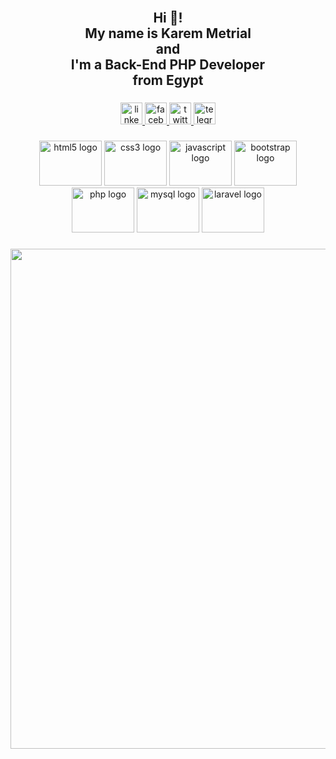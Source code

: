 <br clear="both">

<h2 align="center">Hi 👋!<br> My name is Karem Metrial <br>and <br>I'm a Back-End PHP Developer <br>from Egypt</h2>

###

<div align="center">
  <a href="https://www.linkedin.com/in/karim-metrial-4a967720a/" target="_blank">
    <img src="https://img.shields.io/static/v1?message=LinkedIn&logo=linkedin&label=&color=0077B5&logoColor=white&labelColor=&style=for-the-badge" height="35" alt="linkedin logo"  />
  </a>
  <a href="https://www.facebook.com/Karem.Metrial" target="_blank">
    <img src="https://img.shields.io/static/v1?message=Facebook&logo=facebook&label=&color=1877F2&logoColor=white&labelColor=&style=for-the-badge" height="35" alt="facebook logo"  />
  </a>
  <a href="https://twitter.com/MetrialKarem" target="_blank">
    <img src="https://img.shields.io/static/v1?message=Twitter&logo=twitter&label=&color=1DA1F2&logoColor=white&labelColor=&style=for-the-badge" height="35" alt="twitter logo"  />
  </a>
  <a href="https://t.me/KaremSabryMetrial" target="_blank">
    <img src="https://img.shields.io/static/v1?message=Telegram&logo=telegram&label=&color=2CA5E0&logoColor=white&labelColor=&style=for-the-badge" height="35" alt="telegram logo"  />
  </a>
</div>

###

<div align="center">
  <img src="https://cdn.jsdelivr.net/gh/devicons/devicon/icons/html5/html5-original.svg" height="72" width="100" alt="html5 logo"  />
  <img src="https://cdn.jsdelivr.net/gh/devicons/devicon/icons/css3/css3-original.svg" height="72" width="100" alt="css3 logo"  />
  <img src="https://cdn.jsdelivr.net/gh/devicons/devicon/icons/javascript/javascript-original.svg" height="72" width="100" alt="javascript logo"  />
  <img src="https://cdn.jsdelivr.net/gh/devicons/devicon/icons/bootstrap/bootstrap-original.svg" height="72" width="100" alt="bootstrap logo"  />
  <img src="https://cdn.jsdelivr.net/gh/devicons/devicon/icons/php/php-original.svg" height="72" width="100" alt="php logo"  />
  <img src="https://cdn.jsdelivr.net/gh/devicons/devicon/icons/mysql/mysql-original.svg" height="72" width="100" alt="mysql logo"  />
  <img src="https://cdn.jsdelivr.net/gh/devicons/devicon/icons/laravel/laravel-plain.svg" height="72" width="100" alt="laravel logo"  />
</div>

###

<div align="center">
  <img height="800" src="https://media.giphy.com/media/qgQUggAC3Pfv687qPC/giphy.gif"  />
</div>

###

<br clear="both">

